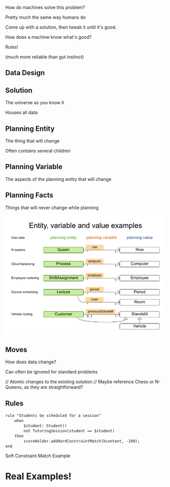 How do machines solve this problem?


Pretty much the same way humans do

Come up with a solution, then tweak it until it's good.


How does a machine know what's good?


Rules!

(much more reliable than gut instinct)


## Data Design


## Solution

The universe as you know it

Houses all data


## Planning Entity

The thing that will change

Often contains several children


## Planning Variable

The aspects of the planning entity that will change


## Planning Facts

Things that will never change while planning


![Examples](images/planning_examples.png)


## Moves

How does data change?

Can often be ignored for standard problems

// Atomic changes to the existing solution
// Maybe reference Chess or N-Queens, as they are straightforward?


## Rules

```drools
rule "Students be scheduled for a session"
    when
        $student: Student()
        not TutoringSession(student == $student)
    then
        scoreHolder.addHardConstraintMatch(kcontext, -100);
end
```


Soft Constraint Match Example


# Real Examples!